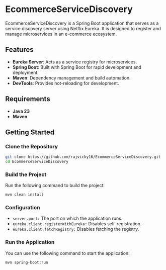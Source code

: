 # EcommerceServiceDiscovery

EcommerceServiceDiscovery is a Spring Boot application that serves as a service discovery server using Netflix Eureka. It is designed to register and manage microservices in an e-commerce ecosystem.

## Features

- **Eureka Server**: Acts as a service registry for microservices.
- **Spring Boot**: Built with Spring Boot for rapid development and deployment.
- **Maven**: Dependency management and build automation.
- **DevTools**: Provides hot-reloading for development.

## Requirements

- **Java 23** 
- **Maven**

## Getting Started

### Clone the Repository

```bash
git clone https://github.com/rajvicky16/EcommerceServiceDiscovery.git
cd EcommerceServiceDiscovery
```

 ### Build the Project
 Run the following command to build the project:
 ```bash
 mvn clean install
 ```

### Configuration
- `server.port:` The port on which the application runs.
- `eureka.client.registerWithEureka:` Disables self-registration.
- `eureka.client.fetchRegistry:` Disables fetching the registry.
  
### Run the Application
You can use the following command to start the application:
 ```bash
 mvn spring-boot:run
 ```

